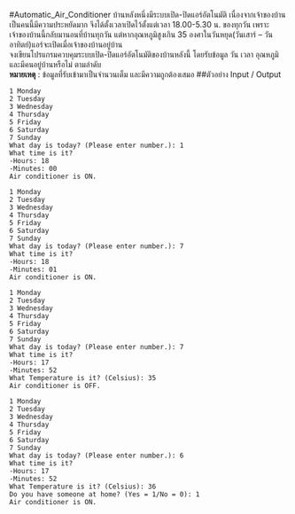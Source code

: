 #Automatic_Air_Conditioner
บ้านหลังหนึ่งมีระบบเปิด-ปิดแอร์อัตโนมัติ เนื่องจากเจ้าของบ้านเป็นคนนี้มีความประหยัดมาก จึงได้ตั้งเวลาเปิดไว้ตั้งแต่เวลา 18.00-5.30 น. ของทุกวัน เพราะเจ้าของบ้านนี้กลับมานอนที่บ้านทุกวัน แต่หากอุณหภูมิสูงเกิน 35 องศาในวันหยุด(วันเสาร์ – วันอาทิตย์)แอร์จะเปิดเมื่อเจ้าของบ้านอยู่บ้าน  
จงเขียนโปรแกรมควบคุมระบบเปิด-ปิดแอร์อัตโนมัติของบ้านหลังนี้ โดยรับข้อมูล วัน เวลา อุณหภูมิ และมีคนอยู่บ้านหรือไม่ ตามลำดับ  
**หมายเหตุ** : ข้อมูลที่รับเข้ามาเป็นจำนวนเต็ม และมีความถูกต้องเสมอ
##ตัวอย่าง Input / Output
```
1 Monday
2 Tuesday
3 Wednesday
4 Thursday
5 Friday
6 Saturday
7 Sunday
What day is today? (Please enter number.): 1
What time is it?
-Hours: 18
-Minutes: 00
Air conditioner is ON.
```

```
1 Monday
2 Tuesday
3 Wednesday
4 Thursday
5 Friday
6 Saturday
7 Sunday
What day is today? (Please enter number.): 7
What time is it?
-Hours: 18
-Minutes: 01
Air conditioner is ON.
```

```
1 Monday
2 Tuesday
3 Wednesday
4 Thursday
5 Friday
6 Saturday
7 Sunday
What day is today? (Please enter number.): 7
What time is it?
-Hours: 17
-Minutes: 52
What Temperature is it? (Celsius): 35
Air conditioner is OFF.
```

```
1 Monday
2 Tuesday
3 Wednesday
4 Thursday
5 Friday
6 Saturday
7 Sunday
What day is today? (Please enter number.): 6
What time is it?
-Hours: 17
-Minutes: 52
What Temperature is it? (Celsius): 36
Do you have someone at home? (Yes = 1/No = 0): 1
Air conditioner is ON.
```

